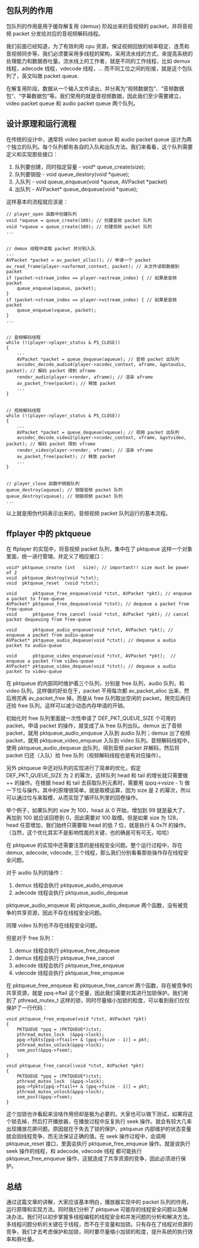 ## 包队列的作用

包队列的作用是用于缓存解复用 (demux) 阶段出来的音视频的 packet，并将音视频 packet 分发给对应的音视频解码线程。

我们前面已经知道，为了有效利用 cpu 资源，保证视频回放的帧率稳定、连贯和音视频同步等，我们必须要采用多线程的架构，采用流水线的方式，来提高系统的处理能力和数据吞吐量。流水线上的工作者，就是不同的工作线程，比如 demux 线程，adecode 线程，vdecode 线程，... 而不同工位之间的衔接，就是这个包队列了，英文叫做 packet queue.


在解复用阶段，数据从一个输入文件读出，并分离为“视频数据包”、“音频数据包”、“字幕数据包”等。我们常用的就是音视频数据，因此我们至少需要建立，video packet queue 和 audio packet queue 两个队列。


## 设计原理和运行流程

在传统的设计中，通常将 video packet queue 和 audio packet queue 设计为两个独立的队列。每个队列都有各自的入队和出队方法。我们来看看，这个队列需要定义和实现那些接口：

1. 队列要创建，同时指定容量 - void* queue_create(size);
2. 队列要销毁 - void queue_destory(void *queue);
3. 入队列 - void queue_enqueue(void *queue, AVPacket *packet)
4. 出队列 - AVPacket* queue_dequeue(void *queue);

这样基本的流程就应该是：

    
    // player_open 函数中创建队列
    void *aqueue = queue_create(100); // 创建音频 packet 队列
    void *vqueue = queue_create(100); // 创建视频 packet 队列
    ...
    
    
    // demux 线程中读取 packet 并分别入队
    ...
    AVPacket *packet = av_packet_alloc(); // 申请一个 packet
    av_read_frame(player->avformat_context, packet); // 从文件读取数据到 packet
    if (packet->stream_index == player->astream_index) { // 如果是音频 packet
        queue_enqueue(aqueue, packet);
    }
    if (packet->stream_index == player->vstream_index) { // 如果是音频 packet
        queue_enqueue(vqueue, packet);
    }
    ...
    
    
    // 音频解码线程
    while (!(player->player_status & PS_CLOSE))
    {
        ...
        AVPacket *packet = queue_dequeue(aqueue); // 音频 packet 出队列
        avcodec_decode_audio4(player->acodec_context, aframe, &gotaudio, packet); // 解码 packet 得到 aframe
        render_audio(player->render, aframe); // 渲染 aframe
        av_packet_free(packet); // 释放 packet
        ...
    }
    
    
    // 视频解码线程
    while (!(player->player_status & PS_CLOSE))
    {
        ...
        AVPacket *packet = queue_dequeue(vqueue); // 视频 packet 出队列
        avcodec_decode_video2(player->vcodec_context, vframe, &gotvideo, packet); // 解码 packet 得到 vframe
        render_video(player->render, vframe); // 渲染 vframe
        av_packet_free(packet); // 释放 packet
        ...
    }
    
    
    // player_close 函数中销毁队列
    queue_destroy(aqueue); // 销毁音频 packet 队列
    queue_destroy(vqueue); // 销毁视频 packet 队列
    ...



以上就是用伪代码表示出来的，音频视频 packet 队列运行的基本流程。



## ffplayer 中的 pktqueue

在 ffplayer 的实现中，将音视频 packet 队列，集中在了 pktqueue 这样一个对象里面，统一进行管理。并定义了相应接口：

    void* pktqueue_create (int   size); // important!! size must be power of 2
    void  pktqueue_destroy(void *ctxt);
    void  pktqueue_reset  (void *ctxt);

    void      pktqueue_free_enqueue(void *ctxt, AVPacket *pkt); // enqueue a packet to free-queue
    AVPacket* pktqueue_free_dequeue(void *ctxt); // dequeue a packet from free-queue
    void      pktqueue_free_cancel (void *ctxt, AVPacket *pkt); // cancel packet dequeuing from free-queue

    void      pktqueue_audio_enqueue(void *ctxt, AVPacket *pkt); // enqueue a packet from audio-queue
    AVPacket* pktqueue_audio_dequeue(void *ctxt); // dequeue a audio packet to audio-queue

    void      pktqueue_video_enqueue(void *ctxt, AVPacket *pkt);  // enqueue a packet from video-queue
    AVPacket* pktqueue_video_dequeue(void *ctxt); // dequeue a audio packet to video-queue

在 pktqueue 的内部同时维护着三个队列，分别是 free 队列，audio 队列，和 video 队列。这样做的好处在于，packet 不用每次都 av_packet_alloc 出来，然后用完再 av_packet_free 掉。而是从 free 队列取出空闲的 packet，用完后再归还给 free 队列。这样可以减少动态内存申请的开销。

初始化时 free 队列里面就一次性申请了 DEF_PKT_QUEUE_SIZE 个可用的 packet。申请 packet 的操作，就变成了从 free 队列出队。demux 出了音频 packet，就用 pktqueue_audio_enqueue 入队到 audio 队列；demux 出了视频 packet，就用 pktqueue_video_enqueue 入队到 video 队列。音频解码线程中，使用 pktqueue_audio_dequeue 出队列，得到音频 packet 并解码，然后将 packet 归还（入队）给 free 队列（视频解码线程也是有对应操作）。


另外 pktqueue 中还对队列的实现进行了简单的优化，假定 DEF_PKT_QUEUE_SIZE 为 2 的幂次，这样队列 head 和 tail 的增长就只需要做 ++ 的操作。在根据 head 和 tail 去获取队列元素时，需要用 (ppq->vsize - 1) 做一下位与操作。其中的原理很简单，就是取模运算，因为 size 是 2 的幂次，所以可以通过位与来取模，从而实现了循环队列里的回卷操作。

举个例子，如果队列的 size 为 100，head 从 0 开始，增加到 99 就是最大了，再加到 100 就应该回卷到 0，因此需要对 100 取模。但是如果 size 为 128，head 任意增加，我们始终只需要取 head 的低 7 位，就是执行 & 0x7f 的操作。（当然，这个优化其实不是影响性能的关键，也的确是可有可无，哈哈）

在 pktqueue 的实现中还需要注意的是线程安全问题。整个运行过程中，存在 demux, adecode, vdecode, 三个线程，那么我们分别看看那些操作存在线程安全问题。

对于 audio 队列的操作：

1. demux 线程会执行 pktqueue_audio_enqueue
2. adecode 线程会执行 pktqueue_audio_dequeue

pktqueue_audio_enqueue 和 pktqueue_audio_dequeue 两个函数，没有被竞争的共享资源，因此不存在线程安全问题。

同理 video 队列也不存在线程安全问题。


但是对于 free 队列：

1. demux 线程会执行 pktqueue_free_dequeue
2. demux 线程会执行 pktqueue_free_cancel
3. adecode 线程会执行 pktqueue_free_enqueue
4. vdecode 线程会执行 pktqueue_free_enqueue

在 pktqueue_free_enqueue 和 pktqueue_free_cancel 两个函数，存在被竞争的共享资源，就是 ppq->ftail 这个变量，因此我们需要对其进行加锁保护。我们用到了 pthread_mutex_t 这样的锁，同时尽量缩小加锁的粒度，可以看到我们仅仅保护了一行代码：

    void pktqueue_free_enqueue(void *ctxt, AVPacket *pkt)
    {
        PKTQUEUE *ppq = (PKTQUEUE*)ctxt;
        pthread_mutex_lock  (&ppq->lock);
        ppq->fpkts[ppq->ftail++ & (ppq->fsize - 1)] = pkt;
        pthread_mutex_unlock(&ppq->lock);
        sem_post(&ppq->fsem);
    }
    
    void pktqueue_free_cancel(void *ctxt, AVPacket *pkt)
    {
        PKTQUEUE *ppq = (PKTQUEUE*)ctxt;
        pthread_mutex_lock  (&ppq->lock);
        ppq->fpkts[ppq->ftail++ & (ppq->fsize - 1)] = pkt;
        pthread_mutex_unlock(&ppq->lock);
        sem_post(&ppq->fsem);
    }

这个加锁也许看起来没啥作用但却是极为必要的。大家也可以做下测试，如果将这个锁去掉，然后打开播放器，在播放过程中反复执行 seek 操作。就会有较大几率出现播放花屏问题。原因就在于失去了锁的保护，pktqueue 内部维护的状态变量就会因线程竞争，而无法保证正确的值。在 seek 操作过程中，会调用 pktqueue_reset 接口，里面会执行 pktqueue_free_enqueue 操作。就是说执行 seek 操作的线程，和 adecode, vdecode 线程 都可能执行 pktqueue_free_enqueue 操作，这就造成了共享资源的竞争，因此必须进行保护。

## 总结

通过这篇文章的讲解，大家应该基本明白，播放器实现中的 packet 队列的作用，运行原理和实现方法。同时我们分析了 pktqueue 可能存的线程安全问题以及解决办法。我们可以初步掌握多线程编程的线程安全和并发问题的分析和解决方法。多线程问题分析的关键在于线程，而不在于变量和加锁。只有存在了线程对资源的竞争，我们才去考虑保护和加锁，同时要尽量缩小加锁的粒度，提升系统的执行效率和吞吐量。













